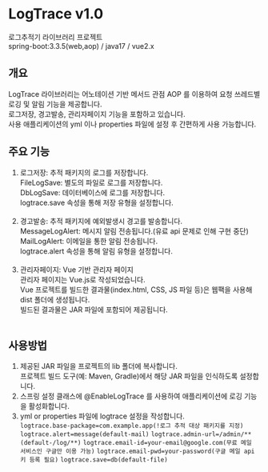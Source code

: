 # LogTrace v1.0
로그추적기 라이브러리 프로젝트<br>
spring-boot:3.3.5(web,aop) / java17 / vue2.x<br>

## 개요
LogTrace 라이브러리는 어노테이션 기반 메서드 관점 AOP 를 이용하여 요청 쓰레드별 로깅 및 알림 기능을 제공합니다. <br>
로그저장, 경고발송, 관리자페이지 기능을 포함하고 있습니다.<br>
사용 애플리케이션의 yml 이나 properties 파일에 설정 후 간편하게 사용 가능합니다.<br>


## 주요 기능
1. 로그저장: 추적 패키지의 로그를 저장합니다.<br>
   FileLogSave: 별도의 파일로 로그를 저장합니다.<br>
   DbLogSave: 데이터베이스에 로그를 저장합니다.<br>
   logtrace.save 속성을 통해 저장 유형을 설정합니다.<br><br>
2. 경고발송: 추적 패키지에 예외발생시 경고를 발송합니다.<br>
   MessageLogAlert: 메시지 알림 전송됩니다.(유료 api 문제로 인해 구현 중단)<br>
   MailLogAlert: 이메일을 통한 알림 전송됩니다.<br>
   logtrace.alert 속성을 통해 알림 유형을 설정합니다.<br><br>
3. 관리자페이지: Vue 기반 관리자 페이지<br>
   관리자 페이지는 Vue.js로 작성되었습니다.<br>
   Vue 프로젝트를 빌드한 결과물(index.html, CSS, JS 파일 등)은 웹팩을 사용해 dist 폴더에 생성됩니다.<br>
   빌드된 결과물은 JAR 파일에 포함되어 제공됩니다.<br><br>

## 사용방법
1. 제공된 JAR 파일을 프로젝트의 lib 폴더에 복사합니다.<br>
   프로젝트 빌드 도구(예: Maven, Gradle)에서 해당 JAR 파일을 인식하도록 설정합니다.<br>
2. 스프링 설정 클래스에 @EnableLogTrace 를 사용하여 애플리케이션에 로깅 기능을 활성화합니다.<br>
3. yml or properties 파일에 logtrace 설정을 작성합니다.<br>
   `logtrace.base-package=com.example.app(!로그 추적 대상 패키지를 지정)`
   `logtrace.alert=message(default-mail)`
   `logtrace.admin-url=/admin/**(default-/log/**)`
   `logtrace.email-id=your-email@google.com(무료 메일 서비스인 구글만 이용 가능)`
   `logtrace.email-pwd=your-password(구글 메일 api 키 등록 필요)`
   `logtrace.save=db(default-file)`